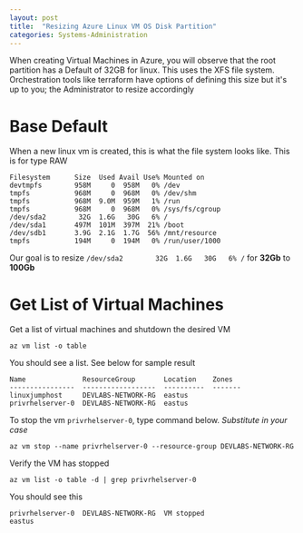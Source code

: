 ```yaml
---
layout: post
title:  "Resizing Azure Linux VM OS Disk Partition"
categories: Systems-Administration
---
```


When creating Virtual Machines in Azure, you will observe that the root partition has a Default of 32GB for linux. This uses the XFS
file system. Orchestration tools like terraform have options of defining this size but it's up to you; the Administrator to resize
accordingly

# Base Default
When a new linux vm is created, this is what the file system looks like. This is for type RAW
```
Filesystem      Size  Used Avail Use% Mounted on
devtmpfs        958M     0  958M   0% /dev
tmpfs           968M     0  968M   0% /dev/shm
tmpfs           968M  9.0M  959M   1% /run
tmpfs           968M     0  968M   0% /sys/fs/cgroup
/dev/sda2        32G  1.6G   30G   6% /
/dev/sda1       497M  101M  397M  21% /boot
/dev/sdb1       3.9G  2.1G  1.7G  56% /mnt/resource
tmpfs           194M     0  194M   0% /run/user/1000

```
Our goal is to resize ```/dev/sda2        32G  1.6G   30G   6% /``` for **32Gb** to **100Gb**

# Get List of Virtual Machines
Get a list of virtual machines and shutdown the desired VM
```
az vm list -o table
```
You should see a list. See below for sample result
```
Name              ResourceGroup       Location    Zones
----------------  ------------------  ----------  -------
linuxjumphost     DEVLABS-NETWORK-RG  eastus
privrhelserver-0  DEVLABS-NETWORK-RG  eastus

```
To stop the vm ```privrhelserver-0```, type command below. *Substitute in your case*
```
az vm stop --name privrhelserver-0 --resource-group DEVLABS-NETWORK-RG
```
Verify the VM has stopped
```
az vm list -o table -d | grep privrhelserver-0
```
You should see this
```
privrhelserver-0  DEVLABS-NETWORK-RG  VM stopped                            eastus
```
